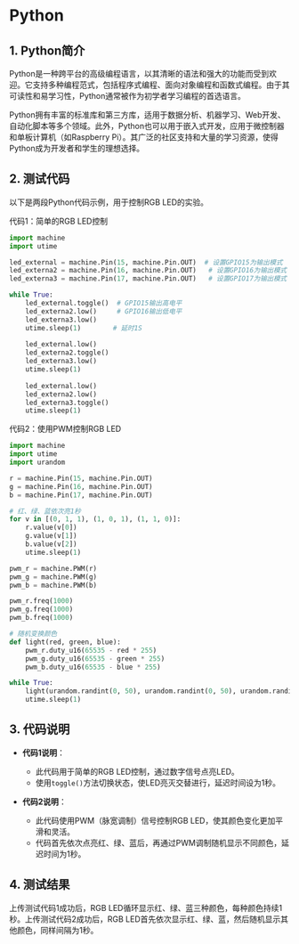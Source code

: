 # Python


## 1. Python简介  

Python是一种跨平台的高级编程语言，以其清晰的语法和强大的功能而受到欢迎。它支持多种编程范式，包括程序式编程、面向对象编程和函数式编程。由于其可读性和易学习性，Python通常被作为初学者学习编程的首选语言。  

Python拥有丰富的标准库和第三方库，适用于数据分析、机器学习、Web开发、自动化脚本等多个领域。此外，Python也可以用于嵌入式开发，应用于微控制器和单板计算机（如Raspberry Pi）。其广泛的社区支持和大量的学习资源，使得Python成为开发者和学生的理想选择。  

## 2. 测试代码  

以下是两段Python代码示例，用于控制RGB LED的实验。  

代码1：简单的RGB LED控制  

```python  
import machine  
import utime  

led_external = machine.Pin(15, machine.Pin.OUT)  # 设置GPIO15为输出模式  
led_externa2 = machine.Pin(16, machine.Pin.OUT)   # 设置GPIO16为输出模式  
led_externa3 = machine.Pin(17, machine.Pin.OUT)   # 设置GPIO17为输出模式  

while True:  
    led_external.toggle()  # GPIO15输出高电平  
    led_externa2.low()     # GPIO16输出低电平  
    led_externa3.low()  
    utime.sleep(1)        # 延时1S  
    
    led_external.low()  
    led_externa2.toggle()  
    led_externa3.low()  
    utime.sleep(1)  
    
    led_external.low()  
    led_externa2.low()  
    led_externa3.toggle()  
    utime.sleep(1)  
```  

代码2：使用PWM控制RGB LED  

```python  
import machine  
import utime  
import urandom  

r = machine.Pin(15, machine.Pin.OUT)  
g = machine.Pin(16, machine.Pin.OUT)  
b = machine.Pin(17, machine.Pin.OUT)  

# 红、绿、蓝依次亮1秒  
for v in [(0, 1, 1), (1, 0, 1), (1, 1, 0)]:  
    r.value(v[0])  
    g.value(v[1])  
    b.value(v[2])  
    utime.sleep(1)  

pwm_r = machine.PWM(r)  
pwm_g = machine.PWM(g)  
pwm_b = machine.PWM(b)  

pwm_r.freq(1000)  
pwm_g.freq(1000)  
pwm_b.freq(1000)  

# 随机变换颜色  
def light(red, green, blue):  
    pwm_r.duty_u16(65535 - red * 255)  
    pwm_g.duty_u16(65535 - green * 255)  
    pwm_b.duty_u16(65535 - blue * 255)  

while True:  
    light(urandom.randint(0, 50), urandom.randint(0, 50), urandom.randint(0, 50))  
    utime.sleep(1)  
```  

## 3. 代码说明  

- **代码1说明**：  
  - 此代码用于简单的RGB LED控制，通过数字信号点亮LED。   
  - 使用`toggle()`方法切换状态，使LED亮灭交替进行，延迟时间设为1秒。  

- **代码2说明**：  
  - 此代码使用PWM（脉宽调制）信号控制RGB LED，使其颜色变化更加平滑和灵活。  
  - 代码首先依次点亮红、绿、蓝后，再通过PWM调制随机显示不同颜色，延迟时间为1秒。  

## 4. 测试结果  

上传测试代码1成功后，RGB LED循环显示红、绿、蓝三种颜色，每种颜色持续1秒。上传测试代码2成功后，RGB LED首先依次显示红、绿、蓝，然后随机显示其他颜色，同样间隔为1秒。




